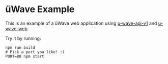 üWave Example
=============

This is an example of a üWave web application using [u-wave-api-v1][api-v1] and
[u-wave-web][web].

Try it by running:

```shell
npm run build
# Pick a port you like! :)
PORT=80 npm start
```

[api-v1]: https://github.com/u-wave/u-wave-api-v1
[web]: https://github.com/u-wave/u-wave-web
